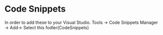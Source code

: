 # Code Snippets

In order to add these to your Visual Studio.
Tools -> Code Snippets Manager -> Add-> Select this fodler(CodeSnippets)
